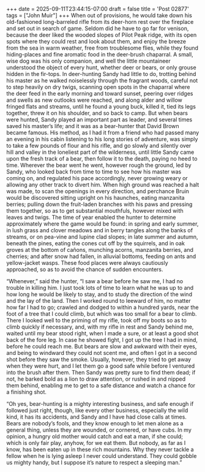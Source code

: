 +++
date = 2025-09-11T23:44:15-07:00
draft = false
title = 'Post 02877'
tags = ["John Muir"]
+++
When out of provisions, he would take down his old-fashioned long-barreled rifle from its deer-horn rest over the fireplace and set out in search of game. Seldom did he have to go far for venison, because the deer liked the wooded slopes of Pilot Peak ridge, with its open spots where they could rest and look about them, and enjoy the breeze from the sea in warm weather, free from troublesome flies, while they found hiding-places and fine aromatic food in the deer-brush chaparral. A small, wise dog was his only companion, and well the little mountaineer understood the object of every hunt, whether deer or bears, or only grouse hidden in the fir-tops. In deer-hunting Sandy had little to do, trotting behind his master as he walked noiselessly through the fragrant woods, careful not to step heavily on dry twigs, scanning open spots in the chaparral where the deer feed in the early morning and toward sunset, peering over ridges and swells as new outlooks were reached, and along alder and willow fringed flats and streams, until he found a young buck, killed it, tied its legs together, threw it on his shoulder, and so back to camp. But when bears were hunted, Sandy played an important part as leader, and several times saved his master’s life; and it was as a bear-hunter that David Brown became famous. His method, as I had it from a friend who had passed many an evening in his cabin listening to his long stories of adventure, was simply to take a few pounds of flour and his rifle, and go slowly and silently over hill and valley in the loneliest part of the wilderness, until little Sandy came upon the fresh track of a bear, then follow it to the death, paying no heed to time. Wherever the bear went he went, however rough the ground, led by Sandy, who looked back from time to time to see how his master was coming on, and regulated his pace accordingly, never growing weary or allowing any other track to divert him. When high ground was reached a halt was made, to scan the openings in every direction, and perchance Bruin would be discovered sitting upright on his haunches, eating manzanita berries; pulling down the fruit-laden branches with his paws and pressing them together, so as to get substantial mouthfuls, however mixed with leaves and twigs. The time of year enabled the hunter to determine approximately where the game would be found: in spring and early summer, in lush grass and clover meadows and in berry tangles along the banks of streams, or on pea-vine and lupine clad slopes; in late summer and autumn, beneath the pines, eating the cones cut off by the squirrels, and in oak groves at the bottom of cañons, munching acorns, manzanita berries, and cherries; and after snow had fallen, in alluvial bottoms, feeding on ants and yellow-jacket wasps. These food places were always cautiously approached, so as to avoid the chance of sudden encounters.

“Whenever,” said the hunter, “I saw a bear before he saw me, I had no trouble in killing him. I just took lots of time to learn what he was up to and how long he would be likely to stay, and to study the direction of the wind and the lay of the land. Then I worked round to leeward of him, no matter how far I had to go; crawled and dodged to within a hundred yards, near the foot of a tree that I could climb, but which was too small for a bear to climb. There I looked well to the priming of my rifle, took off my boots so as to climb quickly if necessary, and, with my rifle in rest and Sandy behind me, waited until my bear stood right, when I made a sure, or at least a good shot back of the fore leg. In case he showed fight, I got up the tree I had in mind, before he could reach me. But bears are slow and awkward with their eyes, and being to windward they could not scent me, and often I got in a second shot before they saw the smoke. Usually, however, they tried to get away when they were hurt, and I let them go a good safe while before I ventured into the brush after them. Then Sandy was pretty sure to find them dead; if not, he barked bold as a lion to draw attention, or rushed in and nipped them behind, enabling me to get to a safe distance and watch a chance for a finishing shot.

“Oh yes, bear-hunting is a mighty interesting business, and safe enough if followed just right, though, like every other business, especially the wild kind, it has its accidents, and Sandy and I have had close calls at times. Bears are nobody’s fools, and they know enough to let men alone as a general thing, unless they are wounded, or cornered, or have cubs. In my opinion, a hungry old mother would catch and eat a man, if she could; which is only fair play, anyhow, for we eat them. But nobody, as far as I know, has been eaten up in these rich mountains. Why they never tackle a fellow when he is lying asleep I never could understand. They could gobble us mighty handy, but I suppose it’s nature to respect a sleeping man.”
